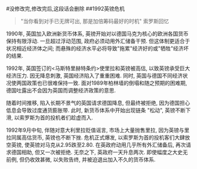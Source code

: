 #没修改完,修改完后,这段话会删除
##1992英镑危机
>"当你看到对手已无牌可出, 那是加倍筹码最好的时机"
索罗斯回忆

1990年, 英国加入欧洲新货币体系, 英镑开始对以德国马克为核心的欧洲各国货币保持有限浮动. 一旦超过浮动范围, 政府必须动用外汇储备干预. 
但这体制更适合于状况相近经济体之间; 而悬殊的经济水平必将导致"拖累"经济好的或"牺牲"经济坏的结果.

1992年, 英国签订的<马斯特里赫特条约>使里拉和英镑被高估, 以致英镑承受巨大经济压力.
因无降息刺激, 英国经济陷入了重重困难. 同时, 英国与德国不同经济状况使两国政策也已很难保持一致. 
面对1989年柏林墙的倒塌和随之预期的困难期, 德国吐露出不会因为英国而调整经济政策的意思.

随着时间推移, 陷入长期不景气的英国请求德国降息, 但最终被拒绝, 因为德国担心低息会导致过度通货膨胀带.
此时, 新货币体系中开始出现链条 "松动", 英镑不断下滑, 以索罗斯为首的投机者们趁虚而入.

1992年9月中旬, 伴随对意大利里拉贬值谣言, 市场上大量抛售里拉, 因为英镑与里拉同属高估货币, 英镑也不断下挫.
危机正式爆发, 以索罗斯为首的投机客们大肆放空英镑, 使英镑对马克从2.95跌至2.80.
在英政府动用几乎所有外汇储备后, 再次请求德国相助, 但又一次被拒绝.
无奈之下, 英政府一天升息两次. 即使幅度之大史无前例, 但仍收效甚微, 以失败告终, 并被迫退出加入不久的货币体系.
